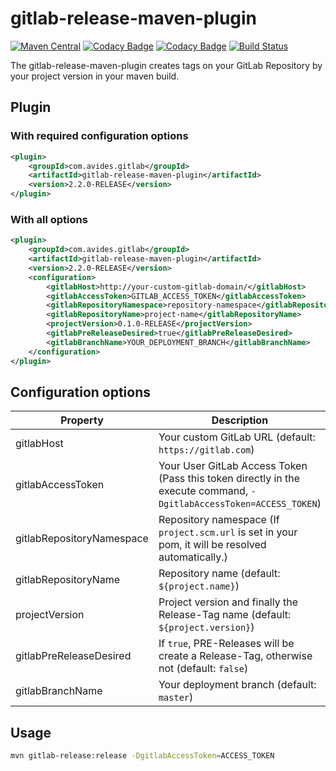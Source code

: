 # gitlab-release-maven-plugin

[![Maven Central](https://img.shields.io/maven-metadata/v/http/central.maven.org/maven2/com/avides/gitlab/gitlab-release-maven-plugin/maven-metadata.xml.svg)](https://search.maven.org/#search%7Cgav%7C1%7Cg%3A%22com.avides.gitlab%22%20AND%20a%3A%22gitlab-release-maven-plugin%22)
[![Codacy Badge](https://api.codacy.com/project/badge/Grade/d7eca0c7e4684857ab166dcbcf2b75b5)](https://www.codacy.com/app/avides-builds/gitlab-release-maven-plugin)
[![Codacy Badge](https://api.codacy.com/project/badge/Coverage/d7eca0c7e4684857ab166dcbcf2b75b5)](https://www.codacy.com/app/avides-builds/gitlab-release-maven-plugin)
[![Build Status](https://travis-ci.org/avides/gitlab-release-maven-plugin.svg?branch=master)](https://travis-ci.org/avides/gitlab-release-maven-plugin)

The gitlab-release-maven-plugin creates tags on your GitLab Repository by your project version in your maven build.

## Plugin

### With required configuration options
```xml
<plugin>
    <groupId>com.avides.gitlab</groupId>
    <artifactId>gitlab-release-maven-plugin</artifactId>
    <version>2.2.0-RELEASE</version>
</plugin>
```

### With all options
```xml
<plugin>
    <groupId>com.avides.gitlab</groupId>
    <artifactId>gitlab-release-maven-plugin</artifactId>
    <version>2.2.0-RELEASE</version>
    <configuration>
        <gitlabHost>http://your-custom-gitlab-domain/</gitlabHost>
        <gitlabAccessToken>GITLAB_ACCESS_TOKEN</gitlabAccessToken>
        <gitlabRepositoryNamespace>repository-namespace</gitlabRepositoryNamespace>
        <gitlabRepositoryName>project-name</gitlabRepositoryName>
        <projectVersion>0.1.0-RELEASE</projectVersion>
        <gitlabPreReleaseDesired>true</gitlabPreReleaseDesired>
        <gitlabBranchName>YOUR_DEPLOYMENT_BRANCH</gitlabBranchName>        
    </configuration>
</plugin>
```

## Configuration options
| Property                  | Description                                                                                                         | Required |
| ------------------------- | ------------------------------------------------------------------------------------------------------------------- | -------- |
| gitlabHost                | Your custom GitLab URL (default: `https://gitlab.com`)                                                              | No       |
| gitlabAccessToken         | Your User GitLab Access Token (Pass this token directly in the execute command, `-DgitlabAccessToken=ACCESS_TOKEN`) | Yes      |
| gitlabRepositoryNamespace | Repository namespace (If `project.scm.url` is set in your pom, it will be resolved automatically.)                  | No       |
| gitlabRepositoryName      | Repository name (default: `${project.name}`)                                                                        | No       |
| projectVersion            | Project version and finally the Release-Tag name (default: `${project.version}`)                                    | No       |
| gitlabPreReleaseDesired   | If `true`, PRE-Releases will be create a Release-Tag, otherwise not (default: `false`)                              | No       |
| gitlabBranchName          | Your deployment branch (default: `master`)                                                                          | No       |

## Usage
```bash
mvn gitlab-release:release -DgitlabAccessToken=ACCESS_TOKEN
```
